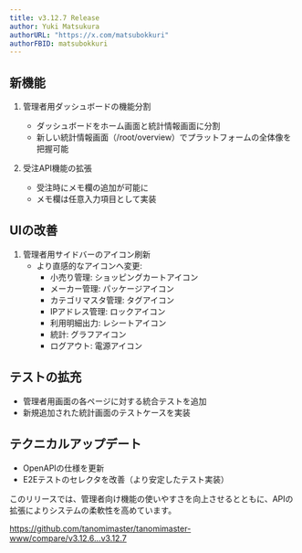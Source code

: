 ```yaml
---
title: v3.12.7 Release
author: Yuki Matsukura
authorURL: "https://x.com/matsubokkuri"
authorFBID: matsubokkuri
---
```



## 新機能
1. 管理者用ダッシュボードの機能分割
   - ダッシュボードをホーム画面と統計情報画面に分割
   - 新しい統計情報画面（/root/overview）でプラットフォームの全体像を把握可能

2. 受注API機能の拡張
   - 受注時にメモ欄の追加が可能に
   - メモ欄は任意入力項目として実装

## UIの改善
1. 管理者用サイドバーのアイコン刷新
   - より直感的なアイコンへ変更:
     - 小売り管理: ショッピングカートアイコン
     - メーカー管理: パッケージアイコン
     - カテゴリマスタ管理: タグアイコン
     - IPアドレス管理: ロックアイコン
     - 利用明細出力: レシートアイコン
     - 統計: グラフアイコン
     - ログアウト: 電源アイコン

## テストの拡充
- 管理者用画面の各ページに対する統合テストを追加
- 新規追加された統計画面のテストケースを実装

## テクニカルアップデート
- OpenAPIの仕様を更新
- E2Eテストのセレクタを改善（より安定したテスト実装）

このリリースでは、管理者向け機能の使いやすさを向上させるとともに、APIの拡張によりシステムの柔軟性を高めています。



https://github.com/tanomimaster/tanomimaster-www/compare/v3.12.6...v3.12.7

